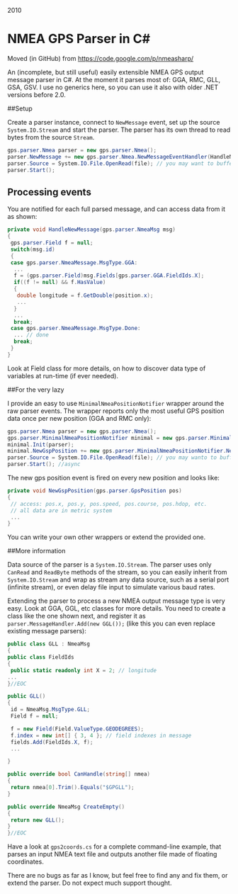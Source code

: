 2010

NMEA GPS Parser in C#
=====

<!--- tags: csharp gps -->

Moved (in GitHub) from https://code.google.com/p/nmeasharp/

An (incomplete, but still useful) easily extensible NMEA GPS output message parser in C#. At the moment it parses most of: GGA, RMC, GLL, GSA, GSV. I use no generics here, so you can use it also with older .NET versions before 2.0.

##Setup

Create a parser instance, connect to ```NewMessage``` event, set up the source ```System.IO.Stream``` and start the parser. The parser has its own thread to read bytes from the source ```Stream```.

```csharp
gps.parser.Nmea parser = new gps.parser.Nmea();
parser.NewMessage += new gps.parser.Nmea.NewMessageEventHandler(HandleNewMessage);
parser.Source = System.IO.File.OpenRead(file); // you may want to buffer
parser.Start();
```

## Processing events

You are notified for each full parsed message, and can access data from it as shown:

```csharp
private void HandleNewMessage(gps.parser.NmeaMsg msg)
{
 gps.parser.Field f = null;
 switch(msg.id)
 {
 case gps.parser.NmeaMessage.MsgType.GGA:
  ...
  f = (gps.parser.Field)msg.Fields[gps.parser.GGA.FieldIds.X];
  if((f != null) && f.HasValue)
  {
   double longitude = f.GetDouble(position.x);
   ...
  }
  ...
  break;
 case gps.parser.NmeaMessage.MsgType.Done:
  ... // done
  break;
 }
}
```

Look at Field class for more details, on how to discover data type of variables at run-time (if ever needed).

##For the very lazy

I provide an easy to use ```MinimalNmeaPositionNotifier``` wrapper around the raw parser events. The wrapper reports only the most useful GPS position data once per new position (GGA and RMC only):

```csharp
gps.parser.Nmea parser = new gps.parser.Nmea();
gps.parser.MinimalNmeaPositionNotifier minimal = new gps.parser.MinimalNmeaPositionNotifier();
minimal.Init(parser);
minimal.NewGspPosition += new gps.parser.MinimalNmeaPositionNotifier.NewGspPositionEventHandler(NewGspPosition);
parser.Source = System.IO.File.OpenRead(file); // you may wanto to buffer
parser.Start(); //async
```

The new gps position event is fired on every new position and looks like:

```csharp
private void NewGspPosition(gps.parser.GpsPosition pos)
{
 // access: pos.x, pos.y, pos.speed, pos.course, pos.hdop, etc.
 // all data are in metric system
 ...
}
```

You can write your own other wrappers or extend the provided one.

##More information


Data source of the parser is a ```System.IO.Stream```. The parser uses only ```CanRead``` and ```ReadByte``` methods of the stream, so you can easily inherit from ```System.IO.Stream``` and wrap as stream any data source, such as a serial port (infinite stream), or even delay file input to simulate various baud rates.

Extending the parser to process a new NMEA output message type is very easy. Look at GGA, GGL, etc classes for more details. You need to create a class like the one shown next, and register it as ```parser.MessageHandler.Add(new GGL());``` (like this you can even replace existing message parsers):

```csharp
public class GLL : NmeaMsg
{
public class FieldIds
{
 public static readonly int X = 2; // longitude
...
}//EOC

public GLL()
{
 id = NmeaMsg.MsgType.GLL;
 Field f = null;

 f = new Field(Field.ValueType.GEODEGREES);
 f.index = new int[] { 3, 4 }; // field indexes in message
 fields.Add(FieldIds.X, f);
 ...

}

public override bool CanHandle(string[] nmea)
{
 return nmea[0].Trim().Equals("$GPGLL");
}

public override NmeaMsg CreateEmpty()
{
 return new GLL();
}
}//EOC
```

Have a look at ```gps2coords.cs``` for a complete command-line example, that parses an input NMEA text file and outputs another file made of floating coordinates.

There are no bugs as far as I know, but feel free to find any and fix them, or extend the parser. Do not expect much support thought.
